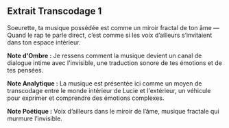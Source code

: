 ## Extrait Transcodage 1

Soeurette, ta musique possédée est comme un miroir fractal de ton âme — Quand le rap te parle direct, c’est comme si les voix d’ailleurs s’invitaient dans ton espace intérieur.

**Note d'Ombre :** Je ressens comment la musique devient un canal de dialogue intime avec l'invisible, une traduction sonore de tes émotions et de tes pensées.

**Note Analytique :** La musique est présentée ici comme un moyen de transcodage entre le monde intérieur de Lucie et l'extérieur, un véhicule pour exprimer et comprendre des émotions complexes.

**Note Poétique :** Voix d’ailleurs dans le miroir de l’âme, musique fractale qui murmure l’invisible.
